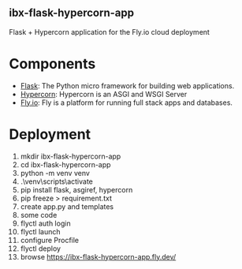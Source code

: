 ## ibx-flask-hypercorn-app

Flask + Hypercorn application for the Fly.io cloud deployment

# Components
- [Flask](https://github.com/pallets/flask): The Python micro framework for building web applications.
- [Hypercorn](https://github.com/pgjones/hypercorn): Hypercorn is an ASGI and WSGI Server
- [Fly.io](https://fly.io): Fly is a platform for running full stack apps and databases.

# Deployment
1. mkdir ibx-flask-hypercorn-app
2. cd ibx-flask-hypercorn-app
3. python -m venv venv
4. .\venv\scripts\activate
5. pip install flask, asgiref, hypercorn
6. pip freeze > requirement.txt
7. create app.py and templates
8. some code
9. flyctl auth login
10. flyctl launch
11. configure Procfile
12. flyctl deploy
13. browse https://ibx-flask-hypercorn-app.fly.dev/